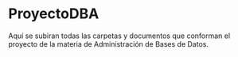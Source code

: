 # ProyectoDBA
Aquí se subiran todas las carpetas y documentos que conforman el proyecto de la materia de Administración de Bases de Datos.
